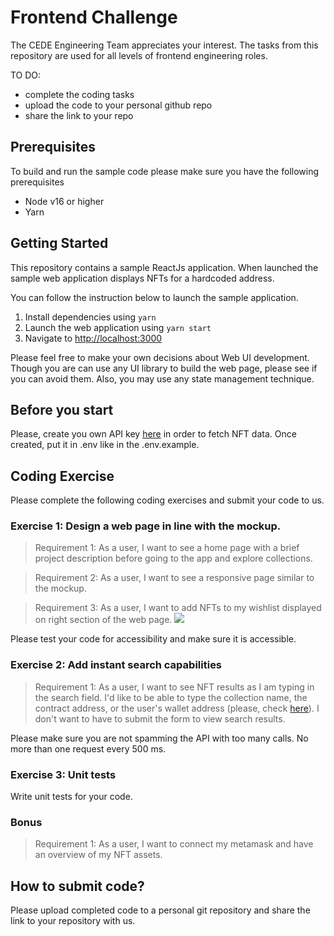 # Frontend Challenge
The CEDE Engineering Team appreciates your interest.
The tasks from this repository are used for all levels of frontend engineering roles.

TO DO:
- complete the coding tasks
- upload the code to your personal github repo 
- share the link to your repo

## Prerequisites
To build and run the sample code please make sure you have the following prerequisites
- Node v16 or higher
- Yarn

## Getting Started
This repository contains a sample ReactJs application. When launched the sample web application displays NFTs for a hardcoded address.

You can follow the instruction below to launch the sample application.
1. Install dependencies using `yarn`
2. Launch the web application using `yarn start`
3. Navigate to [http://localhost:3000](http://localhost:3000)

Please feel free to make your own decisions about Web UI development. Though you are can use any UI library to build the web page, please see if you can avoid them. Also, you may use any state management technique.

## Before you start
Please, create you own API key [here](https://moralis.io) in order to fetch NFT data. Once created, put it in .env
like in the .env.example.

## Coding Exercise
Please complete the following coding exercises and submit your code to us.

### Exercise 1: Design a web page in line with the mockup.
> Requirement 1: As a user, I want to see a home page with a brief project description before going to the app and explore collections.

> Requirement 2: As a user, I want to see a responsive page similar to the mockup.

> Requirement 3: As a user, I want to add NFTs to my wishlist displayed on right section of the web page.
![](./mockup.png)

Please test your code for accessibility and make sure it is accessible.

### Exercise 2: Add instant search capabilities
> Requirement 1: As a user, I want to see NFT results as I am typing in the search field. I'd like to be able to type the collection name, the contract address, or the user's wallet address (please, check [here](https://blockdaemon.com/documentation/ubiquity-api/nft-api/get-nft-assets/)). I don't want to have to submit the form to view search results.

Please make sure you are not spamming the API with too many calls. No more than one request every 500 ms.

### Exercise 3: Unit tests
Write unit tests for your code.

### Bonus
> Requirement 1: As a user, I want to connect my metamask and have an overview of my NFT assets.


## How to submit code?
Please upload completed code to a personal git repository and share the link to your repository with us.
